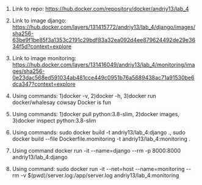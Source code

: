 1. Link to repo: https://hub.docker.com/repository/docker/andriy13/lab_4
2. Link to image django: https://hub.docker.com/layers/131415772/andriy13/lab_4/django/images/sha256-63be9f1be85f3a1353c2191c29bdf83a32ea092d4ee879624492de29e3634f5d?context=explore
3. Link to image monitoring: https://hub.docker.com/layers/131416049/andriy13/lab_4/monitoring/images/sha256-0e23dac568ed591034ab481cce449c0951b76a5689438ac71a91530be6dca347?context=explore

4. Using commands: 1)docker -v, 2)docker -h, 3)docker run docker/whalesay cowsay Docker is fun
5. Using commands: 1)docker pull python:3.8-slim, 2)docker images, 3)docker inspect python:3.8-slim
6. Using commands: sudo docker build -t andriy13/lab_4:django ., sudo docker build --file Dockerfile.momitoring -t andriy13/lab_4:monitoring .
7. Using command docker run -it --name=django --rm -p 8000:8000 andriy13/lab_4:django
8. Using command: sudo docker run -it --net=host --name=monitoring --rm -v $(pwd)/server.log:/app/server.log andriy13/lab_4:monitoring 
